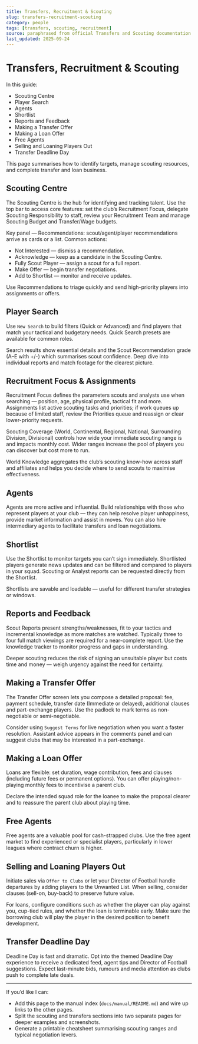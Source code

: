 ```yaml
---
title: Transfers, Recruitment & Scouting
slug: transfers-recruitment-scouting
category: people
tags: [transfers, scouting, recruitment]
source: paraphrased from official Transfers and Scouting documentation
last_updated: 2025-09-24
---
```


# Transfers, Recruitment & Scouting

In this guide:

- Scouting Centre
- Player Search
- Agents
- Shortlist
- Reports and Feedback
- Making a Transfer Offer
- Making a Loan Offer
- Free Agents
- Selling and Loaning Players Out
- Transfer Deadline Day

This page summarises how to identify targets, manage scouting resources, and complete transfer and loan business.

## Scouting Centre

The Scouting Centre is the hub for identifying and tracking talent. Use the top bar to access core features: set the club’s Recruitment Focus, delegate Scouting Responsibility to staff, review your Recruitment Team and manage Scouting Budget and Transfer/Wage budgets.

Key panel — Recommendations: scout/agent/player recommendations arrive as cards or a list. Common actions:

- Not Interested — dismiss a recommendation.
- Acknowledge — keep as a candidate in the Scouting Centre.
- Fully Scout Player — assign a scout for a full report.
- Make Offer — begin transfer negotiations.
- Add to Shortlist — monitor and receive updates.

Use Recommendations to triage quickly and send high-priority players into assignments or offers.

## Player Search

Use `New Search` to build filters (Quick or Advanced) and find players that match your tactical and budgetary needs. Quick Search presets are available for common roles.

Search results show essential details and the Scout Recommendation grade (A–E with +/-) which summarises scout confidence. Deep dive into individual reports and match footage for the clearest picture.

## Recruitment Focus & Assignments

Recruitment Focus defines the parameters scouts and analysts use when searching — position, age, physical profile, tactical fit and more. Assignments list active scouting tasks and priorities; if work queues up because of limited staff, review the Priorities queue and reassign or clear lower-priority requests.

Scouting Coverage (World, Continental, Regional, National, Surrounding Division, Divisional) controls how wide your immediate scouting range is and impacts monthly cost. Wider ranges increase the pool of players you can discover but cost more to run.

World Knowledge aggregates the club’s scouting know-how across staff and affiliates and helps you decide where to send scouts to maximise effectiveness.

## Agents

Agents are more active and influential. Build relationships with those who represent players at your club — they can help resolve player unhappiness, provide market information and assist in moves. You can also hire intermediary agents to facilitate transfers and loan negotiations.

## Shortlist

Use the Shortlist to monitor targets you can’t sign immediately. Shortlisted players generate news updates and can be filtered and compared to players in your squad. Scouting or Analyst reports can be requested directly from the Shortlist.

Shortlists are savable and loadable — useful for different transfer strategies or windows.

## Reports and Feedback

Scout Reports present strengths/weaknesses, fit to your tactics and incremental knowledge as more matches are watched. Typically three to four full match viewings are required for a near-complete report. Use the knowledge tracker to monitor progress and gaps in understanding.

Deeper scouting reduces the risk of signing an unsuitable player but costs time and money — weigh urgency against the need for certainty.

## Making a Transfer Offer

The Transfer Offer screen lets you compose a detailed proposal: fee, payment schedule, transfer date (Immediate or delayed), additional clauses and part-exchange players. Use the padlock to mark terms as non-negotiable or semi-negotiable.

Consider using `Suggest Terms` for live negotiation when you want a faster resolution. Assistant advice appears in the comments panel and can suggest clubs that may be interested in a part-exchange.

## Making a Loan Offer

Loans are flexible: set duration, wage contribution, fees and clauses (including future fees or permanent options). You can offer playing/non-playing monthly fees to incentivise a parent club.

Declare the intended squad role for the loanee to make the proposal clearer and to reassure the parent club about playing time.

## Free Agents

Free agents are a valuable pool for cash-strapped clubs. Use the free agent market to find experienced or specialist players, particularly in lower leagues where contract churn is higher.

## Selling and Loaning Players Out

Initiate sales via `Offer to Clubs` or let your Director of Football handle departures by adding players to the Unwanted List. When selling, consider clauses (sell-on, buy-back) to preserve future value.

For loans, configure conditions such as whether the player can play against you, cup-tied rules, and whether the loan is terminable early. Make sure the borrowing club will play the player in the desired position to benefit development.

## Transfer Deadline Day

Deadline Day is fast and dramatic. Opt into the themed Deadline Day experience to receive a dedicated feed, agent tips and Director of Football suggestions. Expect last-minute bids, rumours and media attention as clubs push to complete late deals.

---

If you’d like I can:

- Add this page to the manual index (`docs/manual/README.md`) and wire up links to the other pages.
- Split the scouting and transfers sections into two separate pages for deeper examples and screenshots.
- Generate a printable cheatsheet summarising scouting ranges and typical negotiation levers.
